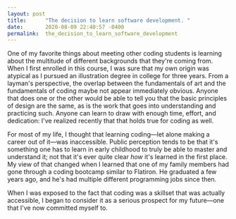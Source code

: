 ```yaml
---
layout: post
title:      "The decision to learn software development. "
date:       2020-08-09 22:40:57 -0400
permalink:  the_decision_to_learn_software_development
---
```


 
One of my favorite things about meeting other coding students is learning about the multitude of different backgrounds that they're coming from. When I first enrolled in this course, I was sure that my own origin was atypical as I pursued an illustration degree in college for three years. From a layman's perspective, the overlap between the fundamentals of art and the fundamentals of coding maybe not appear immediately obvious. Anyone that does one or the other would be able to tell you that the basic principles of design are the same, as is the work that goes into understanding and practicing such. Anyone can learn to draw with enough time, effort, and dedication: I've realized recently that that holds true for coding as well. 

For most of my life, I thought that learning coding—let alone making a career out of it—was inaccessible. Public perception tends to be that it's something one has to learn in early childhood to truly be able to master and understand it; not that it's ever quite clear *how* it's learned in the first place. My view of that changed when I learned that one of my family members had gone through a coding bootcamp similar to Flatiron. He graduated a few years ago, and he's had multiple different programming jobs since then.

When I was exposed to the fact that coding was a skillset that was actually accessible, I began to consider it as a serious prospect for my future—one that I've now committed myself to.
